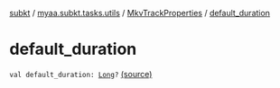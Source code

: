 [subkt](../../index.md) / [myaa.subkt.tasks.utils](../index.md) / [MkvTrackProperties](index.md) / [default_duration](./default_duration.md)

# default_duration

`val default_duration: `[`Long`](https://kotlinlang.org/api/latest/jvm/stdlib/kotlin/-long/index.html)`?` [(source)](https://github.com/Myaamori/SubKt/blob/0.1.12/src/main/kotlin/myaa/subkt/tasks/utils/mkvmerge.kt#L85)